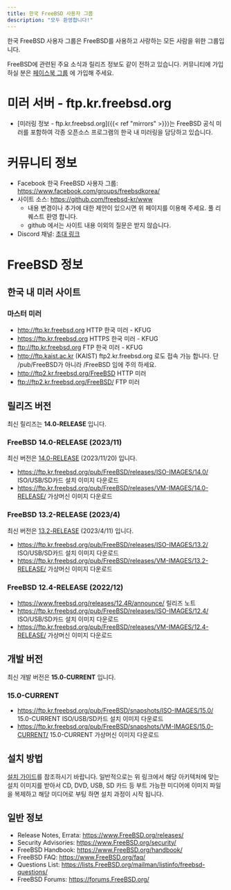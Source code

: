 ```yaml
---
title: 한국 FreeBSD 사용자 그룹
description: "모두 환영합니다!"
---
```


한국 FreeBSD 사용자 그룹은 FreeBSD를 사용하고 사랑하는 모든 사람을 위한 그룹입니다.

FreeBSD에 관련된 주요 소식과 릴리즈 정보도 같이 전하고 있습니다. 커뮤니티에 가입하실 분은 [페이스북 그룹](https://www.facebook.com/groups/freebsdkorea/) 에 가입해 주세요.

# 미러 서버 - ftp.kr.freebsd.org

* [미러링 정보 - ftp.kr.freebsd.org]({{< ref "mirrors" >}})는 FreeBSD 공식 미러를 포함하여 각종 오픈소스 프로그램의 한국 내 미러링을 담당하고 있습니다.

# 커뮤니티 정보

* Facebook 한국 FreeBSD 사용자 그룹: https://www.facebook.com/groups/freebsdkorea/
* 사이트 소스: https://github.com/freebsd-kr/www
  * 내용 변경이나 추가에 대한 제안이 있으시면 위 페이지를 이용해 주세요. 풀 리퀘스트 환영 합니다.
  * github 에서는 사이트 내용 이외의 질문은 받지 않습니다.
* Discord 채널: [초대 링크](https://discord.gg/cBnSHPBpGf)

# FreeBSD 정보

## 한국 내 미러 사이트

### 마스터 미러

* http://ftp.kr.freebsd.org HTTP 한국 미러 - KFUG
* https://ftp.kr.freebsd.org HTTPS 한국 미러 - KFUG
* ftp://ftp.kr.freebsd.org FTP 한국 미러 - KFUG
* http://ftp.kaist.ac.kr (KAIST) ftp2.kr.freebsd.org 로도 접속 가능 합니다. 단 /pub/FreeBSD가 아니라 /FreeBSD 임에 주의 하세요.
* http://ftp2.kr.freebsd.org/FreeBSD HTTP 미러
* ftp://ftp2.kr.freebsd.org/FreeBSD/ FTP 미러

## 릴리즈 버전

최신 릴리즈는 **14.0-RELEASE** 입니다.

### FreeBSD 14.0-RELEASE (2023/11)

최신 버전은 [14.0-RELEASE](https://www.freebsd.org/releases/14.0R/announce/)
 (2023/11/20) 입니다.

* https://ftp.kr.freebsd.org/pub/FreeBSD/releases/ISO-IMAGES/14.0/ ISO/USB/SD카드 설치 이미지 다운로드
* https://ftp.kr.freebsd.org/pub/FreeBSD/releases/VM-IMAGES/14.0-RELEASE/ 가상머신 이미지 다운로드

### FreeBSD 13.2-RELEASE (2023/4)

최신 버전은 [13.2-RELEASE](https://www.freebsd.org/releases/13.2R/announce/)
 (2023/4/11) 입니다.

* https://ftp.kr.freebsd.org/pub/FreeBSD/releases/ISO-IMAGES/13.2/ ISO/USB/SD카드 설치 이미지 다운로드
* https://ftp.kr.freebsd.org/pub/FreeBSD/releases/VM-IMAGES/13.2-RELEASE/ 가상머신 이미지 다운로드

### FreeBSD 12.4-RELEASE (2022/12)

* https://www.freebsd.org/releases/12.4R/announce/ 릴리즈 노트
* https://ftp.kr.freebsd.org/pub/FreeBSD/releases/ISO-IMAGES/12.4/ ISO/USB/SD카드 설치 이미지 다운로드
* https://ftp.kr.freebsd.org/pub/FreeBSD/releases/VM-IMAGES/12.4-RELEASE/ 가상머신 이미지 다운로드

## 개발 버전

최신 개발 버전은 **15.0-CURRENT** 입니다.

### 15.0-CURRENT

* https://ftp.kr.freebsd.org/pub/FreeBSD/snapshots/ISO-IMAGES/15.0/ 15.0-CURRENT ISO/USB/SD카드 설치 이미지 다운로드
* https://ftp.kr.freebsd.org/pub/FreeBSD/snapshots/VM-IMAGES/15.0-CURRENT/ 15.0-CURRENT 가상머신 이미지 다운로드

## 설치 방법

[설치 가이드](https://www.freebsd.org/doc/en_US.ISO8859-1/books/handbook/bsdinstall.html)를 참조하시기 바랍니다.
일반적으로는 위 링크에서 해당 아키텍처에 맞는 설치 이미지를 받아서 CD, DVD, USB, SD 카드 등 부트 가능한 미디어에 이미지
파일을 복제하고 해당 미디어로 부팅 하면 설치 과정이 시작 됩니다.

## 일반 정보

* Release Notes, Errata: https://www.FreeBSD.org/releases/
* Security Advisories: https://www.FreeBSD.org/security/
* FreeBSD Handbook: https://www.FreeBSD.org/handbook/
* FreeBSD FAQ: https://www.FreeBSD.org/faq/
* Questions List: https://lists.FreeBSD.org/mailman/listinfo/freebsd-questions/
* FreeBSD Forums: https://forums.FreeBSD.org/
